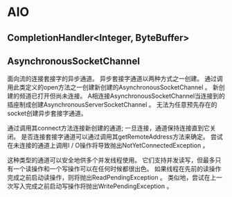 # AIO

## CompletionHandler<Integer, ByteBuffer>

## AsynchronousSocketChannel

面向流的连接套接字的异步通道。
异步套接字通道以两种方式之一创建。 通过调用此类定义的open方法之一创建新创建的AsynchronousSocketChannel 。 新创建的频道已打开但尚未连接。
A相连接AsynchronousSocketChannel当连接到的插座制成创建AsynchronousServerSocketChannel 。 无法为任意预先存在的socket创建异步套接字通道。

通过调用其connect方法连接新创建的通道; 一旦连接，通道保持连接直到它关闭。 是否连接套接字通道可以通过调用其getRemoteAddress方法来确定。
尝试在未连接的通道上调用I / O操作将导致抛出NotYetConnectedException 。

这种类型的通道可以安全地供多个并发线程使用。 它们支持并发读写，但最多只有一个读操作和一个写操作可以在任何时候都很出色。
如果线程在先前的读操作完成之前启动读操作，则将抛出ReadPendingException 。
类似地，尝试在上一次写入完成之前启动写操作将抛出WritePendingException 。
